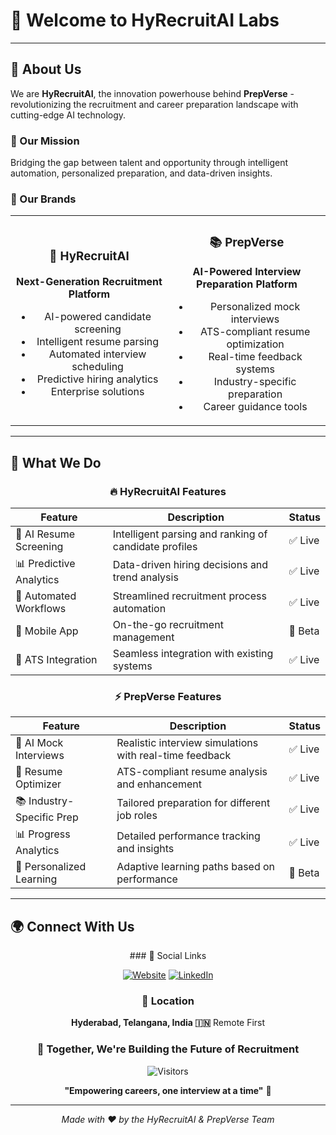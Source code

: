 # 🚀 Welcome to HyRecruitAI Labs

<div align="center">
</div>

---

## 🌟 About Us

We are **HyRecruitAI**, the innovation powerhouse behind **PrepVerse** - revolutionizing the recruitment and career preparation landscape with cutting-edge AI technology.

### 🎯 Our Mission
Bridging the gap between talent and opportunity through intelligent automation, personalized preparation, and data-driven insights.

### 🏢 Our Brands

<table>
<tr>
<td width="50%" align="center">

### 🤖 HyRecruitAI
**Next-Generation Recruitment Platform**

- AI-powered candidate screening
- Intelligent resume parsing
- Automated interview scheduling
- Predictive hiring analytics
- Enterprise solutions

</td>
<td width="50%" align="center">

### 📚 PrepVerse  
**AI-Powered Interview Preparation Platform**

- Personalized mock interviews
- ATS-compliant resume optimization
- Real-time feedback systems
- Industry-specific preparation
- Career guidance tools

</td>
</tr>
</table>

---


## 🎨 What We Do

<div align="center">

### 🔥 HyRecruitAI Features

</div>

| Feature | Description | Status |
|---------|-------------|--------|
| 🧠 AI Resume Screening | Intelligent parsing and ranking of candidate profiles | ✅ Live |
| 📊 Predictive Analytics | Data-driven hiring decisions and trend analysis | ✅ Live |
| 🤖 Automated Workflows | Streamlined recruitment process automation | ✅ Live |
| 📱 Mobile App | On-the-go recruitment management | 🚧 Beta |
| 🔗 ATS Integration | Seamless integration with existing systems | ✅ Live |

<div align="center">

### ⚡ PrepVerse Features

</div>

| Feature | Description | Status |
|---------|-------------|--------|
| 🎤 AI Mock Interviews | Realistic interview simulations with real-time feedback | ✅ Live |
| 📝 Resume Optimizer | ATS-compliant resume analysis and enhancement | ✅ Live |
| 📚 Industry-Specific Prep | Tailored preparation for different job roles | ✅ Live |
| 📊 Progress Analytics | Detailed performance tracking and insights | ✅ Live |
| 🎯 Personalized Learning | Adaptive learning paths based on performance | 🚧 Beta |

---

## 🌍 Connect With Us
<div align="center">
### 🔗 Social Links

[![Website](https://img.shields.io/badge/Website-prepverse.xyz-blue?style=for-the-badge&logo=firefox&logoColor=white)](https://prepverse.xyz)
[![LinkedIn](https://img.shields.io/badge/LinkedIn-0077B5?style=for-the-badge&logo=linkedin&logoColor=white)](https://linkedin.com/company/hyrecruitai)

### 📍 Location
**Hyderabad, Telangana, India 🇮🇳**
Remote First

</div>



<div align="center">

### 🚀 Together, We're Building the Future of Recruitment

![Visitors](https://komarev.com/ghpvc/?username=HyRecruitAI&label=Visitors&color=blue&style=flat)

**"Empowering careers, one interview at a time"** 💜

---

*Made with ❤️ by the HyRecruitAI & PrepVerse Team*

</div>
